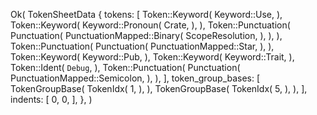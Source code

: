 Ok(
    TokenSheetData {
        tokens: [
            Token::Keyword(
                Keyword::Use,
            ),
            Token::Keyword(
                Keyword::Pronoun(
                    Crate,
                ),
            ),
            Token::Punctuation(
                Punctuation(
                    PunctuationMapped::Binary(
                        ScopeResolution,
                    ),
                ),
            ),
            Token::Punctuation(
                Punctuation(
                    PunctuationMapped::Star,
                ),
            ),
            Token::Keyword(
                Keyword::Pub,
            ),
            Token::Keyword(
                Keyword::Trait,
            ),
            Token::Ident(
                `Debug`,
            ),
            Token::Punctuation(
                Punctuation(
                    PunctuationMapped::Semicolon,
                ),
            ),
        ],
        token_group_bases: [
            TokenGroupBase(
                TokenIdx(
                    1,
                ),
            ),
            TokenGroupBase(
                TokenIdx(
                    5,
                ),
            ),
        ],
        indents: [
            0,
            0,
        ],
    },
)